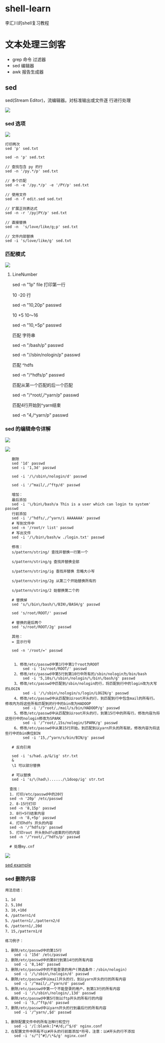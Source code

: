 # shell-learn
李汇川的shell复习教程

# 文本处理三剑客 
- grep 命令 过滤器
- sed 编辑器
- awk 报告生成器


## sed

sed(Stream Editor)，流编辑器。对标准输出或文件逐 行进行处理

![](./photo/01.png)

### sed 选项


![](./photo/02.png)


    打印两次
    sed 'p' sed.txt
    
    sed -n 'p' sed.txt
    
    // 查找包含 py 的行    
    sed -n '/py.*/p' sed.txt
    
    // 多个匹配
    sed -n -e '/py.*/p' -e '/PY/p' sed.txt
    
    // 使用文件    
    sed -n -f edit.sed sed.txt 
    
    // 扩展正则表达式
    sed -n -r '/py|PY/p' sed.txt
    
    // 直接替换
    sed -n  's/love/like/g;p' sed.txt
    
    // 文件内部替换
    sed -i 's/love/like/g' sed.txt

### 匹配模式

![](./photo/03.png)

1. LineNumber

    sed -n "1p" file  打印第一行
    
    10 -20 行 
    
    sed -n "10,20p" passwd
    
    10 +5 10～16
    
    sed -n "10,+5p" passwd
    
    匹配 字符串
    
    sed -n "/bash/p" passwd
    
    sed -n "/\/sbin\/nologin/p" passwd
    
    匹配 ^hdfs
    
    sed -n "/^hdfs/p" passwd
    
    匹配从第一个匹配的后一个匹配
    
    sed -n "/^root/,/^yarn/p" passwd
    
    匹配4行开始到^yarn结束    
    
    sed -n "4,/^yarn/p" passwd 


    
### sed 的编辑命令详解

![](./photo/04.png)

![](./photo/05.png)

       删除
       sed '1d' passwd 
       sed -i '1,3d' passwd 
       
       sed -i '/\/sbin\/nologin/d' passwd
       
       sed -i '/^mail/,/^ftp/d' passwd
       
       增加：
       最后添加
       sed -i '\/bin\/bash/a This is a user which can login to system'  passwd
       行前添加
       sed -i '/^hdfs/,/^yarn/i AAAAAAA' passwd 
       # 写到文件中
       sed -n '/root/r list' passwd
       # 写出文件
       sed -i '/\/bin\/bash/w ./login.txt' passwd
       
       修改：
       s/pattern/string/ 查找并替换一行第一个
       
       s/pattern/string/g 查找并替换全部
       
       s/pattern/string/ig 查找并替换 忽略大小写
       
       s/pattern/string/2g 从第二个开始替换所有的
       
       s/pattern/string/2 始替换第二个的
       
       # 替换掉
       sed 's/\/bin\/bash/\/BIN\/BASH/g' passwd
       
       sed 's/root/ROOT/' passwd
       
       # 替换的是后两个
       sed 's/root/ROOT/2g' passwd
       
       其他：
       = 显示行号
       
       sed -n '/root/=' passwd
       
        
        1、修改/etc/passwd中第1行中第1个root为ROOT	
            sed -i '1s/root/ROOT/' passwd
        2、修改/etc/passwd中第5行到第10行中所有的/sbin/nologin为/bin/bash
            sed -i '5,10s/\/sbin\/nologin/\/bin\/bash/g' passwd
        3、修改/etc/passwd中匹配到/sbin/nologin的行，将匹配到行中的login改为大写的LOGIN
            sed -i '/\/sbin\/nologin/s/login/LOGIN/g' passwd
        4、修改/etc/passwd中从匹配到以root开头的行，到匹配到行中包含mail的所有行。修改内为将这些所有匹配到的行中的bin改为HADOOP
            sed -i '/^root/,/mail/s/bin/HADOOP/g' passwd
        5、修改/etc/passwd中从匹配到以root开头的行，到第15行中的所有行，修改内容为将这些行中的nologin修改为SPARK
            sed -i '/^root/,15s/nologin/SPARK/g' passwd
        6、修改/etc/passwd中从第15行开始，到匹配到以yarn开头的所有航，修改内容为将这些行中的bin换位BIN
            sed -i '15,/^yarn/s/bin/BIN/g' passwd
        
       # 反向引用
       
       sed -i 's/had..p/&/ig' str.txt 
       &  
       \1 可以部分替换
       
       # 可以替换       
       sed -i 's/\(had\)....../\1doop/ig' str.txt

      查找：
      1. 打印/etc/passwd中的20行
      sed -n '20p' /etc/passwd
      2. 8-15行打印
      sed -n '8,15p' passwd
      3. 8行+5行结束内容
      sed -n '8,+5p' passwd
      4. 打印hdfs 开头的内容
      sed -n '/^hdfs/p' passwd
      5. 打印root 开头到hdfs结束的行的内容
      sed -n '/^root/,/^hdfs/p' passwd
      
      # 处理my.cnf
      
      
      
      
![](./photo/06.png)

[sed example](./mysql_process.sh)

### sed 删除内容
    用法总结：

    1、1d
    2、5,10d
    3、10,+10d
    4、/pattern1/d
    5、/pattern1/,/pattern2/d
    6、/pattern1/,20d
    7、15,/pattern1/d
       
    练习例子：
		
    1、删除/etc/passwd中的第15行	
        sed -i '15d' /etc/passwd
    2、删除/etc/passwd中的第8行到第14行的所有内容	
        sed -i '8,14d' passwd
    3、删除/etc/passwd中的不能登录的用户(筛选条件：/sbin/nologin)	
        sed -i '/\/sbin\/nologin/d' passwd
    4、删除/etc/passwd中以mail开头的行，到以yarn开头的行的所有内容		
        sed -i '/^mail/,/^yarn/d' passwd
    5、删除/etc/passwd中第一个不能登录的用户，到第13行的所有内容
        sed -i '/\/sbin\/nologin/,13d' passwd
    6、删除/etc/passwd中第5行到以ftp开头的所有行的内容
        sed -i '5,/^ftp/d' passwd
    7、删除/etc/passwd中以yarn开头的行到最后行的所有内容	
        sed -i '/^yarn/,$d' passwd
    
    1、删除配置文件中的所有注释行和空行
		sed -i '/[:blank:]*#/d;/^$/d' nginx.conf
    2、在配置文件中所有不以#开头的行前面添加*符号，注意：以#开头的行不添加
        sed -i 's/^[^#]/\*&/g' nginx.conf
       